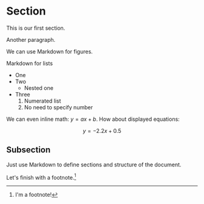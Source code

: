 # Section
This is our first section.

Another paragraph.

We can use Markdown for figures.

Markdown for lists

* One
* Two
    * Nested one
* Three
    1. Numerated list
    1. No need to specify number

We can even inline math: $y = ax + b$.
How about displayed equations:

$$
y = -2.2x + 0.5
$$

## Subsection
Just use Markdown to define sections and structure of the document.

Let's finish with a footnote.[^1]

[^1]: I'm a footnote!
